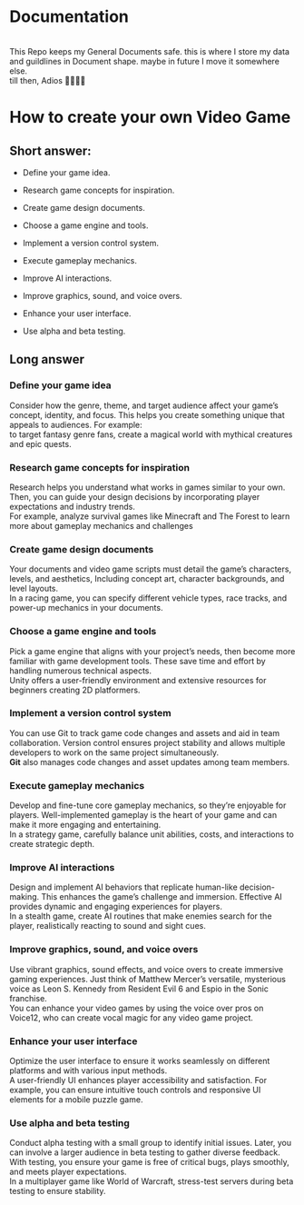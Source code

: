 # Documentation
<br />
This Repo keeps my General Documents safe.
this is where I store my data and guildlines in Document shape. maybe in future I move it somewhere else.
<br />
till then, Adios 🚶🏽‍♂️‍➡️

# How to create your own Video Game

## Short answer:

* Define your game idea.

* Research game concepts for inspiration.

* Create game design documents.

* Choose a game engine and tools.

* Implement a version control system.

* Execute gameplay mechanics.

* Improve AI interactions.

* Improve graphics, sound, and voice overs.

* Enhance your user interface.
  
* Use alpha and beta testing.

## Long answer

### Define your game idea 

Consider how the genre, theme, and target audience affect your game’s concept, identity, and focus. This helps you create something unique that appeals to audiences. For example: <br /> to target fantasy genre fans, create a magical world with mythical creatures and epic quests.

### Research game concepts for inspiration 

Research helps you understand what works in games similar to your own. Then, you can guide your design decisions by incorporating player expectations and industry trends.<br /> For example, analyze survival games like Minecraft and The Forest to learn more about gameplay mechanics and challenges

### Create game design documents 

Your documents and video game scripts must detail the game’s characters, levels, and aesthetics, Including concept art, character backgrounds, and level layouts.<br /> In a racing game, you can specify different vehicle types, race tracks, and power-up mechanics in your documents.

### Choose a game engine and tools

Pick a game engine that aligns with your project’s needs, then become more familiar with game development tools. These save time and effort by handling numerous technical aspects.<br /> Unity offers a user-friendly environment and extensive resources for beginners creating 2D platformers.

### Implement a version control system 

You can use Git to track game code changes and assets and aid in team collaboration. Version control ensures project stability and allows multiple developers to work on the same project simultaneously.<br /> **Git** also manages code changes and asset updates among team members.

### Execute gameplay mechanics 

Develop and fine-tune core gameplay mechanics, so they’re enjoyable for players. Well-implemented gameplay is the heart of your game and can make it more engaging and entertaining.<br /> In a strategy game, carefully balance unit abilities, costs, and interactions to create strategic depth.

### Improve AI interactions 

Design and implement AI behaviors that replicate human-like decision-making. This enhances the game’s challenge and immersion. Effective AI provides dynamic and engaging experiences for players.<br /> In a stealth game, create AI routines that make enemies search for the player, realistically reacting to sound and sight cues.

### Improve graphics, sound, and voice overs 

Use vibrant graphics, sound effects, and voice overs to create immersive gaming experiences. Just think of Matthew Mercer’s versatile, mysterious voice as Leon S. Kennedy from Resident Evil 6 and Espio in the Sonic franchise. <br /> You can enhance your video games by using the voice over pros on Voice12, who can create vocal magic for any video game project.

### Enhance your user interface 

Optimize the user interface to ensure it works seamlessly on different platforms and with various input methods. <br /> A user-friendly UI enhances player accessibility and satisfaction. For example, you can ensure intuitive touch controls and responsive UI elements for a mobile puzzle game. 

### Use alpha and beta testing 

Conduct alpha testing with a small group to identify initial issues. Later, you can involve a larger audience in beta testing to gather diverse feedback. With testing, you ensure your game is free of critical bugs, plays smoothly, and meets player expectations.<br /> In a multiplayer game like World of Warcraft, stress-test servers during beta testing to ensure stability.
